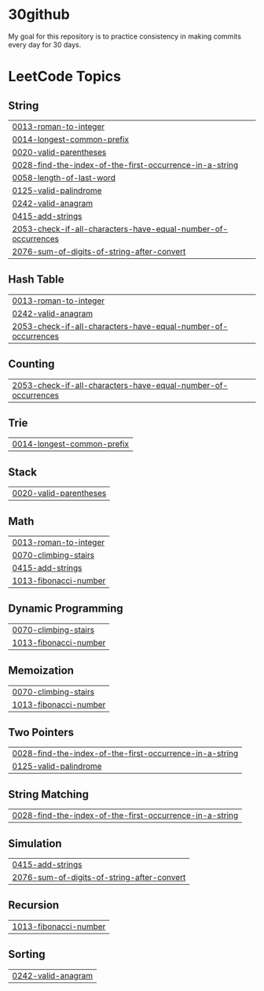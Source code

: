 # 30github
My goal for this repository is to practice consistency in making commits every day for 30 days. 

<!---LeetCode Topics Start-->
# LeetCode Topics
## String
|  |
| ------- |
| [0013-roman-to-integer](https://github.com/SiaKovy/30github/tree/master/0013-roman-to-integer) |
| [0014-longest-common-prefix](https://github.com/SiaKovy/30github/tree/master/0014-longest-common-prefix) |
| [0020-valid-parentheses](https://github.com/SiaKovy/30github/tree/master/0020-valid-parentheses) |
| [0028-find-the-index-of-the-first-occurrence-in-a-string](https://github.com/SiaKovy/30github/tree/master/0028-find-the-index-of-the-first-occurrence-in-a-string) |
| [0058-length-of-last-word](https://github.com/SiaKovy/30github/tree/master/0058-length-of-last-word) |
| [0125-valid-palindrome](https://github.com/SiaKovy/30github/tree/master/0125-valid-palindrome) |
| [0242-valid-anagram](https://github.com/SiaKovy/30github/tree/master/0242-valid-anagram) |
| [0415-add-strings](https://github.com/SiaKovy/30github/tree/master/0415-add-strings) |
| [2053-check-if-all-characters-have-equal-number-of-occurrences](https://github.com/SiaKovy/30github/tree/master/2053-check-if-all-characters-have-equal-number-of-occurrences) |
| [2076-sum-of-digits-of-string-after-convert](https://github.com/SiaKovy/30github/tree/master/2076-sum-of-digits-of-string-after-convert) |
## Hash Table
|  |
| ------- |
| [0013-roman-to-integer](https://github.com/SiaKovy/30github/tree/master/0013-roman-to-integer) |
| [0242-valid-anagram](https://github.com/SiaKovy/30github/tree/master/0242-valid-anagram) |
| [2053-check-if-all-characters-have-equal-number-of-occurrences](https://github.com/SiaKovy/30github/tree/master/2053-check-if-all-characters-have-equal-number-of-occurrences) |
## Counting
|  |
| ------- |
| [2053-check-if-all-characters-have-equal-number-of-occurrences](https://github.com/SiaKovy/30github/tree/master/2053-check-if-all-characters-have-equal-number-of-occurrences) |
## Trie
|  |
| ------- |
| [0014-longest-common-prefix](https://github.com/SiaKovy/30github/tree/master/0014-longest-common-prefix) |
## Stack
|  |
| ------- |
| [0020-valid-parentheses](https://github.com/SiaKovy/30github/tree/master/0020-valid-parentheses) |
## Math
|  |
| ------- |
| [0013-roman-to-integer](https://github.com/SiaKovy/30github/tree/master/0013-roman-to-integer) |
| [0070-climbing-stairs](https://github.com/SiaKovy/30github/tree/master/0070-climbing-stairs) |
| [0415-add-strings](https://github.com/SiaKovy/30github/tree/master/0415-add-strings) |
| [1013-fibonacci-number](https://github.com/SiaKovy/30github/tree/master/1013-fibonacci-number) |
## Dynamic Programming
|  |
| ------- |
| [0070-climbing-stairs](https://github.com/SiaKovy/30github/tree/master/0070-climbing-stairs) |
| [1013-fibonacci-number](https://github.com/SiaKovy/30github/tree/master/1013-fibonacci-number) |
## Memoization
|  |
| ------- |
| [0070-climbing-stairs](https://github.com/SiaKovy/30github/tree/master/0070-climbing-stairs) |
| [1013-fibonacci-number](https://github.com/SiaKovy/30github/tree/master/1013-fibonacci-number) |
## Two Pointers
|  |
| ------- |
| [0028-find-the-index-of-the-first-occurrence-in-a-string](https://github.com/SiaKovy/30github/tree/master/0028-find-the-index-of-the-first-occurrence-in-a-string) |
| [0125-valid-palindrome](https://github.com/SiaKovy/30github/tree/master/0125-valid-palindrome) |
## String Matching
|  |
| ------- |
| [0028-find-the-index-of-the-first-occurrence-in-a-string](https://github.com/SiaKovy/30github/tree/master/0028-find-the-index-of-the-first-occurrence-in-a-string) |
## Simulation
|  |
| ------- |
| [0415-add-strings](https://github.com/SiaKovy/30github/tree/master/0415-add-strings) |
| [2076-sum-of-digits-of-string-after-convert](https://github.com/SiaKovy/30github/tree/master/2076-sum-of-digits-of-string-after-convert) |
## Recursion
|  |
| ------- |
| [1013-fibonacci-number](https://github.com/SiaKovy/30github/tree/master/1013-fibonacci-number) |
## Sorting
|  |
| ------- |
| [0242-valid-anagram](https://github.com/SiaKovy/30github/tree/master/0242-valid-anagram) |
<!---LeetCode Topics End-->